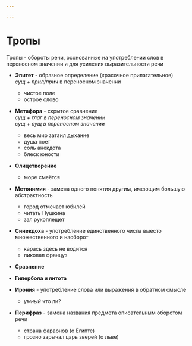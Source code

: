 ```yaml
---

---
```

# Тропы
Тропы - обороты речи, осонованные на употреблении слов в переносном значении и для усиления выразительности речи
- **Эпитет** - образное определение (красочное прилагательное)<br>*сущ + прил/прич* в переносном значении
	- чистое поле
	- острое слово
-  **Метафора** - скрытое сравнение<br>*сущ + глаг в переносном значении<br>сущ + сущ в переносном значении*
	-  весь мир затаил дыхание
	-  душа поет
	-  соль анекдота
	-  блеск юности
- **Олицетворение**
	- море смеётся

- **Метонимия** - замена одного понятия другим, имеющим большую абстрактность
	- город отмечает юбилей
	- читать Пушкина
	- зал рукоплещет

- **Синекдоха** - употребление единственного числа вместо множественного и наоборот
	- карась здесь не водится
	- ликовал француз

- **Сравнение**
- **Гипербола и литота** 
- **Ирония** - употребление слова или выражения в обратном смысле
	- *умный* что ли?

- **Перифраз** - замена названия предмета описательным оборотом речи
	- страна фараонов (о Египте)
	- грозно зарычал царь зверей (о льве) 